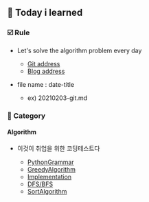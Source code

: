 ## :date: Today i learned

### :ballot_box_with_check: Rule


- Let's solve the algorithm problem every day 

    - [Git address](https://github.com/m1nnh/Solved-the-problem)
    - [Blog address](https://minhyeok-rithm.tistory.com/category/Algorithm)

- file name : date-title

    - ex) 20210203-git.md

### 📂 Category


#### Algorithm

- 이것이 취업을 위한 코딩테스트다

    - [PythonGrammar](https://github.com/m1nnh/TIL/blob/master/Algorithm/20210223-PythonGrammar.md)
    - [GreedyAlgorithm](https://github.com/m1nnh/TIL/blob/master/Algorithm/20210224-GreedyAlgorithm.md)
    - [Implementation](https://github.com/m1nnh/TIL/blob/master/Algorithm/20210225-Implementation.md)
    - [DFS/BFS](https://github.com/m1nnh/TIL/blob/master/Algorithm/20210225-DFS:BFS.md)
    - [SortAlgorithm](https://github.com/m1nnh/TIL/blob/master/Algorithm/20210226-Sort.md)
